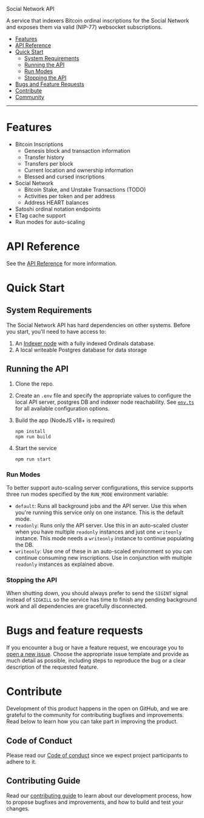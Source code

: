 Social Network API

A service that indexers Bitcoin ordinal inscriptions for the Social Network and exposes them via valid (NIP-77) websocket subscriptions.

* [Features](#features)
* [API Reference](#api-reference)
* [Quick Start](#quick-start)
    * [System Requirements](#system-requirements)
    * [Running the API](#running-the-api)
    * [Run Modes](#run-modes)
    * [Stopping the API](#stopping-the-api)
* [Bugs and Feature Requests](#bugs-and-feature-requests)
* [Contribute](#contribute)
* [Community](#community)

***

# Features

* Bitcoin Inscriptions
    * Genesis block and transaction information
    * Transfer history
    * Transfers per block
    * Current location and ownership information
    * Blessed and cursed inscriptions
* Social Network
    * Bitcoin Stake, and Unstake Transactions (TODO)
    * Activities per token and per address
    * Address HEART balances
* Satoshi ordinal notation endpoints
* ETag cache support
* Run modes for auto-scaling

# API Reference

See the [API Reference](https://docs.earthstaking.com/api/) for more
information.

# Quick Start

## System Requirements

The Social Network API has hard dependencies on other systems. Before you start, you'll need to have access to:

1. An [Indexer node](https://github.com/earthstaking/indexer) with a fully
   indexed Ordinals database.
1. A local writeable Postgres database for data storage

## Running the API

1. Clone the repo.

1. Create an `.env` file and specify the appropriate values to configure the local
API server, postgres DB and indexer node reachability. See
[`env.ts`](https://github.com/social-network/api/blob/develop/src/env.ts)
for all available configuration options.

1. Build the app (NodeJS v18+ is required)
    ```
    npm install
    npm run build
    ```

1. Start the service
    ```
    npm run start
    ```

### Run Modes

To better support auto-scaling server configurations, this service supports
three run modes specified by the `RUN_MODE` environment variable:

* `default`: Runs all background jobs and the API server. Use this when you're
  running this service only on one instance. This is the default mode.
* `readonly`: Runs only the API server. Use this in an auto-scaled cluster when
  you have multiple `readonly` instances and just one `writeonly` instance. This
  mode needs a `writeonly` instance to continue populating the DB.
* `writeonly`: Use one of these in an auto-scaled environment so you can
  continue consuming new inscriptions. Use in conjunction with multiple
  `readonly` instances as explained above.

### Stopping the API

When shutting down, you should always prefer to send the `SIGINT` signal instead
of `SIGKILL` so the service has time to finish any pending background work and
all dependencies are gracefully disconnected.

# Bugs and feature requests

If you encounter a bug or have a feature request, we encourage you to [open a new issue](../../issues/new/choose). Choose the appropriate issue template and provide as much detail as possible, including steps to reproduce the bug or a clear description of the requested feature.

# Contribute

Development of this product happens in the open on GitHub, and we are grateful
to the community for contributing bugfixes and improvements. Read below to learn
how you can take part in improving the product.

## Code of Conduct
Please read our [Code of conduct](../../../.github/blob/main/CODE_OF_CONDUCT.md)
since we expect project participants to adhere to it. 

## Contributing Guide
Read our [contributing guide](.github/CONTRIBUTING.md) to learn about our
development process, how to propose bugfixes and improvements, and how to build
and test your changes.
